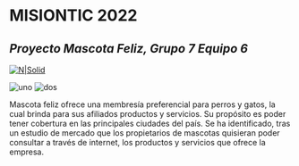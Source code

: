 # MISIONTIC 2022
## _Proyecto Mascota Feliz, Grupo 7 Equipo 6_

[![N|Solid](http://misiontic2022.gov.co/746/boxes-13434_reprule_twitter_img_default_logo.png)](https://nodesource.com/products/nsolid)

![uno](https://github.com/mzrtcode/ProyectoCiclo4MisionTic/assets/71569136/dd75640b-ceb2-4a29-a3f7-448f140910a8)
![dos](https://github.com/mzrtcode/ProyectoCiclo4MisionTic/assets/71569136/d23b13b0-0789-4e78-8f37-0a9388bb6599)


Mascota feliz ofrece una membresía preferencial para perros y gatos, la cual brinda para sus afiliados productos y servicios. Su propósito es poder tener cobertura en las principales ciudades del país. Se ha identificado, tras un estudio de mercado que los propietarios de mascotas quisieran poder consultar a través de internet, los productos y servicios que ofrece la empresa.


